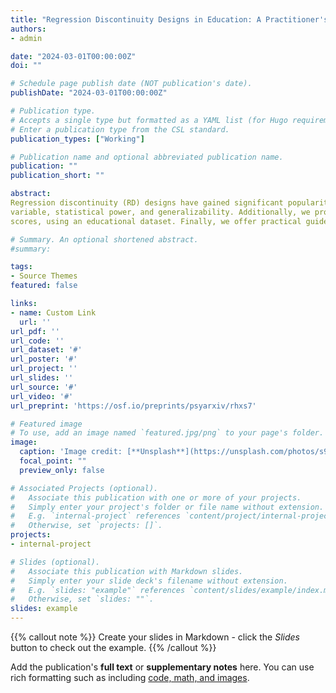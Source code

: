 ```yaml
---
title: "Regression Discontinuity Designs in Education: A Practitioner's Guide"
authors:
- admin

date: "2024-03-01T00:00:00Z"
doi: ""

# Schedule page publish date (NOT publication's date).
publishDate: "2024-03-01T00:00:00Z"

# Publication type.
# Accepts a single type but formatted as a YAML list (for Hugo requirements).
# Enter a publication type from the CSL standard.
publication_types: ["Working"]

# Publication name and optional abbreviated publication name.
publication: ""
publication_short: ""

abstract: 
Regression discontinuity (RD) designs have gained significant popularity as a quasi-experimental device for evaluating education programs and policies. In this paper, we present a comprehensive review of RD designs, focusing on the continuity-based framework, the most widely adopted RD framework. We first review the fundamental aspects of RD designs, drawing on potential outcomes and causal graphs. We then discuss the validity threats in RD designs, including manipulation, discreteness of the running
variable, statistical power, and generalizability. Additionally, we provide an overview of the existing extensions to RD designs. To exemplify the application of RD methods, we analyze the effect of New Jersey’s pre-kindergarten program on children’s vocabulary test
scores, using an educational dataset. Finally, we offer practical guidelines in the conclusion to promote the appropriate use of RD methods in educational research,

# Summary. An optional shortened abstract.
#summary:

tags:
- Source Themes
featured: false

links:
- name: Custom Link
  url: ''
url_pdf: ''
url_code: ''
url_dataset: '#'
url_poster: '#'
url_project: ''
url_slides: ''
url_source: '#'
url_video: '#'
url_preprint: 'https://osf.io/preprints/psyarxiv/rhxs7'

# Featured image
# To use, add an image named `featured.jpg/png` to your page's folder. 
image:
  caption: 'Image credit: [**Unsplash**](https://unsplash.com/photos/s9CC2SKySJM)'
  focal_point: ""
  preview_only: false

# Associated Projects (optional).
#   Associate this publication with one or more of your projects.
#   Simply enter your project's folder or file name without extension.
#   E.g. `internal-project` references `content/project/internal-project/index.md`.
#   Otherwise, set `projects: []`.
projects:
- internal-project

# Slides (optional).
#   Associate this publication with Markdown slides.
#   Simply enter your slide deck's filename without extension.
#   E.g. `slides: "example"` references `content/slides/example/index.md`.
#   Otherwise, set `slides: ""`.
slides: example
---
```


{{% callout note %}}
Create your slides in Markdown - click the *Slides* button to check out the example.
{{% /callout %}}

Add the publication's **full text** or **supplementary notes** here. You can use rich formatting such as including [code, math, and images](https://docs.hugoblox.com/content/writing-markdown-latex/).
